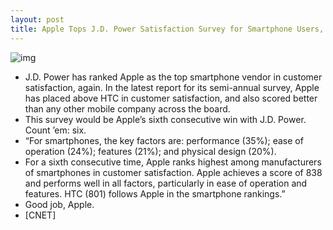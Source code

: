 ```yaml
---
layout: post
title: Apple Tops J.D. Power Satisfaction Survey for Smartphone Users, Again
---
```

![img](http://media.idownloadblog.com/wp-content/uploads/2011/08/iPhone-4-in-hands.jpeg)
* J.D. Power has ranked Apple as the top smartphone vendor in customer satisfaction, again. In the latest report for its semi-annual survey, Apple has placed above HTC in customer satisfaction, and also scored better than any other mobile company across the board.
* This survey would be Apple’s sixth consecutive win with J.D. Power. Count ’em: six.
* “For smartphones, the key factors are: performance (35%); ease of operation (24%); features (21%); and physical design (20%).
* For a sixth consecutive time, Apple ranks highest among manufacturers of smartphones in customer satisfaction. Apple achieves a score of 838 and performs well in all factors, particularly in ease of operation and features. HTC (801) follows Apple in the smartphone rankings.”
* Good job, Apple.
* [CNET]

